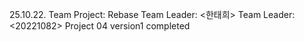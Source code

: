 25.10.22. Team Project: Rebase
Team Leader: <한태희>
Team Leader: <20221082>
Project 04 version1 completed